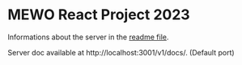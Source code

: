 # MEWO React Project 2023

Informations about the server in the [readme file](/server/README.md).

Server doc available at http://localhost:3001/v1/docs/. (Default port)
